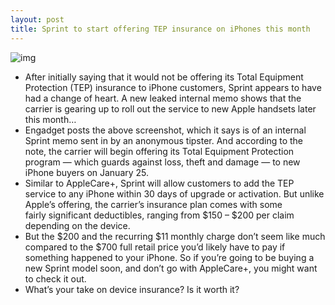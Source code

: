 ```yaml
---
layout: post
title: Sprint to start offering TEP insurance on iPhones this month
---
```

![img](http://media.idownloadblog.com/wp-content/uploads/2013/01/tep-iphone-1358377627.jpg)
* After initially saying that it would not be offering its Total Equipment Protection (TEP) insurance to iPhone customers, Sprint appears to have had a change of heart. A new leaked internal memo shows that the carrier is gearing up to roll out the service to new Apple handsets later this month…
* Engadget posts the above screenshot, which it says is of an internal Sprint memo sent in by an anonymous tipster. And according to the note, the carrier will begin offering its Total Equipment Protection program — which guards against loss, theft and damage — to new iPhone buyers on January 25.
* Similar to AppleCare+, Sprint will allow customers to add the TEP service to any iPhone within 30 days of upgrade or activation. But unlike Apple’s offering, the carrier’s insurance plan comes with some fairly significant deductibles, ranging from $150 – $200 per claim depending on the device.
* But the $200 and the recurring $11 monthly charge don’t seem like much compared to the $700 full retail price you’d likely have to pay if something happened to your iPhone. So if you’re going to be buying a new Sprint model soon, and don’t go with AppleCare+, you might want to check it out.
* What’s your take on device insurance? Is it worth it?

